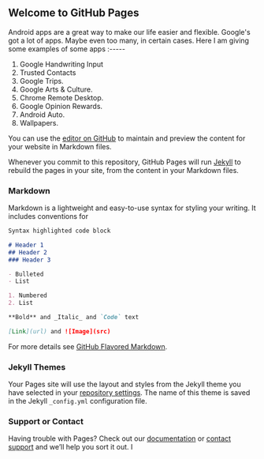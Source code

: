 ## Welcome to GitHub Pages
Android apps are a great way to make our life easier and flexible. 
Google's got a lot of apps. Maybe even too many, in certain cases.
Here I am giving some examples of some apps :-----
1. Google Handwriting Input
2. Trusted Contacts
3. Google Trips. 
4. Google Arts & Culture. 
5. Chrome Remote Desktop. 
6. Google Opinion Rewards. 
7. Android Auto. 
8. Wallpapers. 


You can use the [editor on GitHub](https://github.com/robotjellyzone/Robotjellyandroid.github.-io/edit/master/index.md) to maintain and preview the content for your website in Markdown files.

Whenever you commit to this repository, GitHub Pages will run [Jekyll](https://jekyllrb.com/) to rebuild the pages in your site, from the content in your Markdown files.

### Markdown

Markdown is a lightweight and easy-to-use syntax for styling your writing. It includes conventions for

```markdown
Syntax highlighted code block

# Header 1
## Header 2
### Header 3

- Bulleted
- List

1. Numbered
2. List

**Bold** and _Italic_ and `Code` text

[Link](url) and ![Image](src)
```

For more details see [GitHub Flavored Markdown](https://guides.github.com/features/mastering-markdown/).

### Jekyll Themes

Your Pages site will use the layout and styles from the Jekyll theme you have selected in your [repository settings](https://github.com/robotjellyzone/Robotjellyandroid.github.-io/settings). The name of this theme is saved in the Jekyll `_config.yml` configuration file.

### Support or Contact

Having trouble with Pages? Check out our [documentation](https://help.github.com/categories/github-pages-basics/) or [contact support](https://github.com/contact) and we’ll help you sort it out.
I
